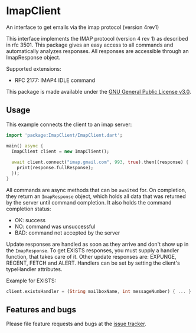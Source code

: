 # ImapClient

An interface to get emails via the imap protocol (version 4rev1) 

This interface implements the IMAP protocol (version 4 rev 1) as described in rfc 3501.
This package gives an easy access to all commands and automatically analyzes responses.
All responses are accessible through an ImapResponse object.

Supported extensions:
* RFC 2177: IMAP4 IDLE command

This package is made available under the [GNU General Public License v3.0](https://github.com/michaelspiss/ImapClient/blob/master/LICENSE).

## Usage

This example connects the client to an imap server:

```dart
import 'package:ImapClient/ImapClient.dart';

main() async {
  ImapClient client = new ImapClient();
  
  await client.connect("imap.gmail.com", 993, true).then((response) {
    print(response.fullResponse);
  });
}
```

All commands are async methods that can be `await`ed for. On completion,
they return an `ImapResponse` object, which holds all data that was returned
by the server until command completion. It also holds the command completion
status:
* OK: success
* NO: command was unsuccessful
* BAD: command not accepted by the server

Update responses are handled as soon as they arrive and don't show up
in the `ImapResponse`. To get EXISTS responses, you must supply a handler
function, that takes care of it. Other update responses are: EXPUNGE,
RECENT, FETCH and ALERT. Handlers can be set by setting the client's
typeHandler attributes.

Example for EXISTS:
```dart
client.existsHandler = (String mailboxName, int messageNumber) { ... }
```

## Features and bugs
Please file feature requests and bugs at the [issue tracker](https://github.com/michaelspiss/ImapClient/issues).
